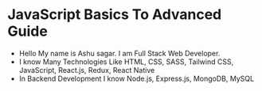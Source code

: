# JavaScript Basics To Advanced Guide

- Hello My name is Ashu sagar. I am Full Stack Web Developer.
- I know Many Technologies Like HTML, CSS, SASS, Tailwind CSS, JavaScript, React.js, Redux, React Native
- In Backend Development I know Node.js, Express.js, MongoDB, MySQL